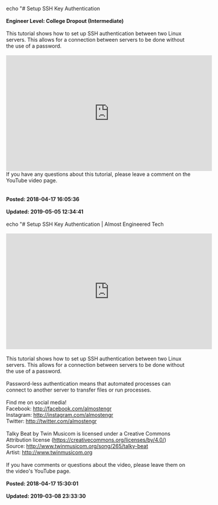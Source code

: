 echo "# Setup SSH Key Authentication<br /><br />**Engineer Level: College Dropout (Intermediate)**<br /><br />This tutorial shows how to set up SSH authentication between two Linux servers. This allows for a connection between servers to be done without the use of a password.<br />​​​​​​​<iframe width="560" height="315" src="https://www.youtube.com/embed/ZvM-QnQ1zWo" frameborder="0" allow="autoplay; encrypted-media" allowfullscreen=""></iframe><br />If you have any questions about this tutorial, please leave a comment on the YouTube video page.<br /><br /><br />**Posted: 2018-04-17 16:05:36**<br /><br />**Updated: 2019-05-05 12:34:41**<br /><br />
echo "# Setup SSH Key Authentication | Almost Engineered Tech<br /><br /><iframe width="560" height="315" src="https://www.youtube.com/embed/ZvM-QnQ1zWo" frameborder="0" allow="autoplay; encrypted-media" allowfullscreen></iframe><br /><br />This tutorial shows how to set up SSH authentication between two Linux servers.  This allows for a connection between servers to be done without the use of a password.<br /><br />Password-less authentication means that automated processes can connect to another server to transfer files or run processes.<br /><br />Find me on social media!<br />Facebook: http://facebook.com/almostengr<br />Instagram: http://instagram.com/almostengr<br />Twitter: http://twitter.com/almostengr<br /><br />Talky Beat by Twin Musicom is licensed under a Creative Commons Attribution license (https://creativecommons.org/licenses/by/4.0/)<br />Source: http://www.twinmusicom.org/song/265/talky-beat<br />Artist: http://www.twinmusicom.org<br /><br />If you have comments or questions about the video, please leave them on the video's YouTube page.<br /><br />**Posted: 2018-04-17 15:30:01**<br /><br />**Updated: 2019-03-08 23:33:30**<br /><br />
